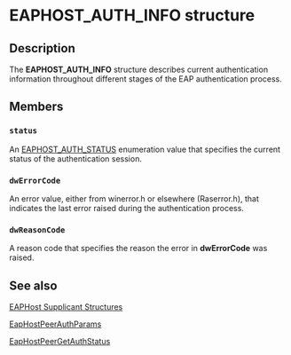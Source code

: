 # EAPHOST_AUTH_INFO structure

## Description

 The **EAPHOST_AUTH_INFO** structure describes current authentication information throughout different stages of the EAP authentication process.

## Members

### `status`

An [EAPHOST_AUTH_STATUS](https://learn.microsoft.com/windows/win32/api/eaphostpeertypes/ne-eaphostpeertypes-eaphost_auth_status) enumeration value that specifies the current status of the authentication session.

### `dwErrorCode`

An error value, either from winerror.h or elsewhere (Raserror.h), that indicates the last error raised during the authentication process.

### `dwReasonCode`

A reason code that specifies the reason the error in **dwErrorCode** was raised.

## See also

[EAPHost Supplicant Structures](https://learn.microsoft.com/windows/win32/eaphost/eap-host-supplicant-structures)

[EapHostPeerAuthParams](https://learn.microsoft.com/windows/win32/api/eaphostpeertypes/ne-eaphostpeertypes-eaphostpeerauthparams)

[EapHostPeerGetAuthStatus](https://learn.microsoft.com/previous-versions/windows/desktop/api/eappapis/nf-eappapis-eaphostpeergetauthstatus)